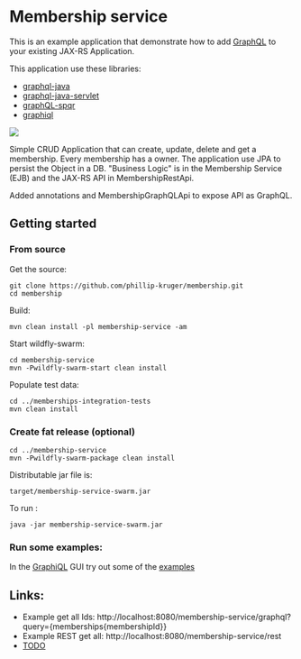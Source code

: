 # Membership service

This is an example application that demonstrate how to add [GraphQL](http://facebook.github.io/graphql) to your existing JAX-RS Application.

This application use these libraries:

* [graphql-java](https://github.com/graphql-java/graphql-java)
* [graphql-java-servlet](https://github.com/graphql-java/graphql-java-servlet)
* [graphQL-spqr](https://github.com/leangen/GraphQL-SPQR)
* [graphiql](https://github.com/graphql/graphiql)


![](https://raw.githubusercontent.com/phillip-kruger/membership/master/membership.png)

Simple CRUD Application that can create, update, delete and get a membership. Every membership has a owner. The application use JPA to persist the Object in a DB.
"Business Logic" is in the Membership Service (EJB) and the JAX-RS API in MembershipRestApi.

Added annotations and MembershipGraphQLApi to expose API as GraphQL.

## Getting started

### From source

Get the source:

    git clone https://github.com/phillip-kruger/membership.git
    cd membership

Build:

    mvn clean install -pl membership-service -am

Start wildfly-swarm:

    cd membership-service
    mvn -Pwildfly-swarm-start clean install

Populate test data:

    cd ../memberships-integration-tests
    mvn clean install

### Create fat release (optional)
    
    cd ../membership-service
    mvn -Pwildfly-swarm-package clean install
    
Distributable jar file is:
    
    target/membership-service-swarm.jar

To run :

    java -jar membership-service-swarm.jar

### Run some examples:

In the [GraphiQL](http://localhost:8080/membership-service/) GUI try out some of the [examples](EXAMPLE.md)

## Links:

* Example get all Ids:  http://localhost:8080/membership-service/graphql?query={memberships{membershipId}}
* Example REST get all: http://localhost:8080/membership-service/rest
* [TODO](TODO.md)